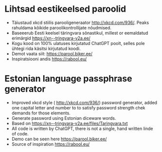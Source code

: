 # Lihtsad eestikeelsed paroolid
* Täiustaud xkcd stiilis parooligeneraator  http://xkcd.com/936/. Peaks rahuldama kõikide paroolikontrollijate nõudmised.
* Baseeerub Eesti keelsel täringvara sõnastikul, millest or eemaldatud erimärgid https://xn--tringvara-v2a.ee/
* Kogu kood on 100% ulatuses kirjutatud ChatGPT poolt, selles pole ühtegi rida käsitsi kirjutatud koodi.
* Demot vaata siit: https://parool.biker.ee/
* Inspiratsiooni andis https://rabool.eu/

# Estonian language passphrase generator
* Improved xkcd style ( http://xkcd.com/936/) password generator, added one capital letter and number to to satisfy password strength chek demands for those elements.
* Generate password using Estonian diceware words.
* Based on https://xn--tringvara-v2a.ee/files/Taringvara.txt
* All code is written by ChatGPT, there is not a single, hand written linde of code.
* Demo can be seen here https://parool.biker.ee/
* Source of inspiration https://rabool.eu/
